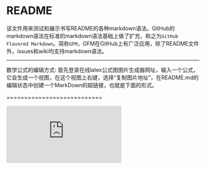 README
===========================
该文件用来测试和展示书写README的各种markdown语法。GitHub的markdown语法在标准的markdown语法基础上做了扩充，称之为`GitHub Flavored Markdown`。简称`GFM`，GFM在GitHub上有广泛应用，除了README文件外，issues和wiki均支持markdown语法。

****

数学公式的编辑方式: 首先登录在线latex公式图图片生成器网址，输入一个公式，它会生成一个视图，在这个视图上右键，选择“复制图片地址”，在README.md的编辑状态中创建一个MarkDown的超链接，也就是下面的形式。

===========================

![first image](https://latex.codecogs.com/gif.latex?%5Cfrac%7Ba%7D%7Bb%7D)
